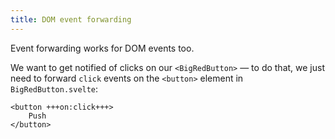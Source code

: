 ```yaml
---
title: DOM event forwarding
---
```


Event forwarding works for DOM events too.

We want to get notified of clicks on our `<BigRedButton>` — to do that, we just need to forward `click` events on the `<button>` element in `BigRedButton.svelte`:

```svelte
<button +++on:click+++>
	Push
</button>
```
